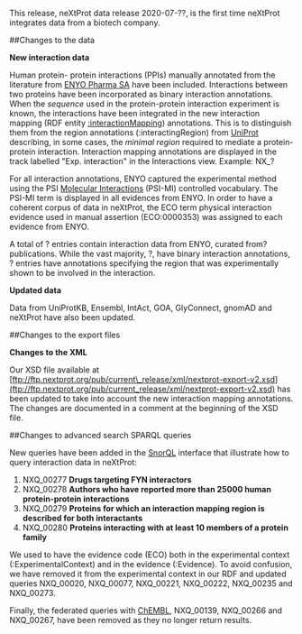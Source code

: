This release, neXtProt data release 2020-07-??, is the first time neXtProt integrates data from a biotech company.

##Changes to the data

**New interaction data**

Human protein- protein interactions (PPIs) manually annotated from the literature from [ENYO Pharma SA](http://www.enyopharma.com/technology/interactome-datasets/) have been included. Interactions between two proteins have been incorporated as binary interaction annotations. When the _sequence_ used in the protein-protein interaction experiment is known, the interactions have been integrated in the new interaction mapping (RDF entity [:interactionMapping](https://snorql.nextprot.org/help/entity/InteractionMapping)) annotations. This is to distinguish them from the region annotations (:interactingRegion) from [UniProt](https://www.uniprot.org/) describing, in some cases, the _minimal region_ required to mediate a protein-protein interaction. Interaction mapping annotations are displayed in the track labelled &quot;Exp. interaction&quot; in the Interactions view. Example: NX\_?

For all interaction annotations, ENYO captured the experimental method using the PSI [Molecular Interactions](https://www.ebi.ac.uk/ols/ontologies/mi) (PSI-MI) controlled vocabulary. The PSI-MI term is displayed in all evidences from ENYO. In order to have a coherent corpus of data in neXtProt, the ECO term physical interaction evidence used in manual assertion (ECO:0000353) was assigned to each evidence from ENYO.

A total of ? entries contain interaction data from ENYO, curated from? publications. While the vast majority, ?, have binary interaction annotations, ? entries have annotations specifying the region that was experimentally shown to be involved in the interaction.    

**Updated data**

Data from UniProtKB, Ensembl, IntAct, GOA, GlyConnect, gnomAD and neXtProt have also been updated. 

##Changes to the export files

**Changes to the XML**

Our XSD file available at [ftp://ftp.nextprot.org/pub/current\_release/xml/nextprot-export-v2.xsd](ftp://ftp.nextprot.org/pub/current_release/xml/nextprot-export-v2.xsd) has been updated to take into account the new interaction mapping annotations. The changes are documented in a comment at the beginning of the XSD file.

##Changes to advanced search SPARQL queries

New queries have been added in the [SnorQL](https://snorql.nextprot.org/) interface that illustrate how to query interaction data in neXtProt:

1. NXQ\_00277 **Drugs targeting FYN interactors** 
2. NXQ\_00278 **Authors who have reported more than 25000 human protein-protein interactions**
3. NXQ\_00279 **Proteins for which an interaction mapping region is described for both interactants**
4. NXQ\_00280 **Proteins interacting with at least 10 members of a protein family**

We used to have the evidence code (ECO) both in the experimental context (:ExperimentalContext) and in the evidence (:Evidence). To avoid confusion, we have removed it from the experimental context in our RDF and updated queries NXQ\_00020, NXQ\_00077, NXQ\_00221, NXQ\_00222, NXQ\_00235 and NXQ\_00273.

Finally, the federated queries with [ChEMBL](https://www.ebi.ac.uk/chembl/), NXQ\_00139, NXQ\_00266 and NXQ\_00267, have been removed as they no longer return results.
